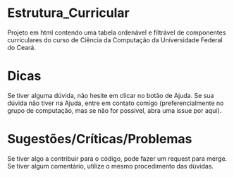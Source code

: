 # Estrutura_Curricular
Projeto em html contendo uma tabela ordenável e filtrável de componentes curriculares do curso de Ciência da Computação da Universidade Federal do Ceará.

# Dicas
Se tiver alguma dúvida, não hesite em clicar no botão de Ajuda. Se sua dúvida não tiver na Ajuda, entre em contato comigo (preferencialmente no grupo de computação, mas se não for possível, abra uma issue por aqui).

# Sugestões/Críticas/Problemas
Se tiver algo a contribuir para o código, pode fazer um request para merge. Se tiver algum comentário, utilize o mesmo procedimento das dúvidas.
